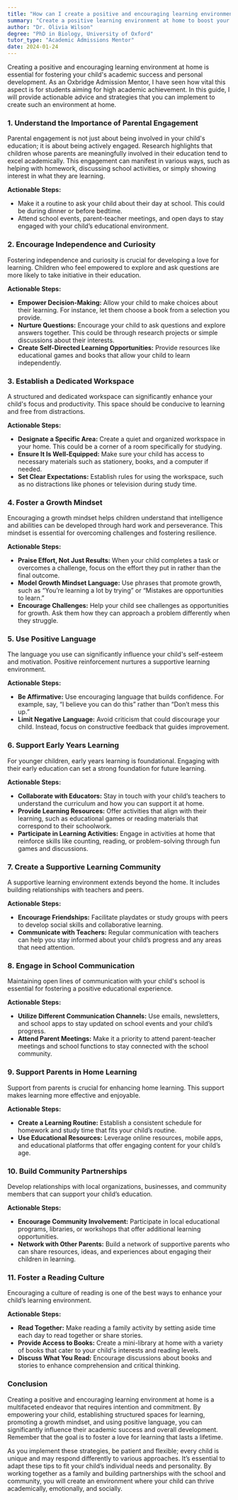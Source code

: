 ```yaml
---
title: "How can I create a positive and encouraging learning environment at home?"
summary: "Create a positive learning environment at home to boost your child's academic success with effective strategies and parental engagement tips."
author: "Dr. Olivia Wilson"
degree: "PhD in Biology, University of Oxford"
tutor_type: "Academic Admissions Mentor"
date: 2024-01-24
---
```


Creating a positive and encouraging learning environment at home is essential for fostering your child's academic success and personal development. As an Oxbridge Admission Mentor, I have seen how vital this aspect is for students aiming for high academic achievement. In this guide, I will provide actionable advice and strategies that you can implement to create such an environment at home. 

### 1. Understand the Importance of Parental Engagement

Parental engagement is not just about being involved in your child's education; it is about being actively engaged. Research highlights that children whose parents are meaningfully involved in their education tend to excel academically. This engagement can manifest in various ways, such as helping with homework, discussing school activities, or simply showing interest in what they are learning.

**Actionable Steps:**
- Make it a routine to ask your child about their day at school. This could be during dinner or before bedtime.
- Attend school events, parent-teacher meetings, and open days to stay engaged with your child’s educational environment.

### 2. Encourage Independence and Curiosity

Fostering independence and curiosity is crucial for developing a love for learning. Children who feel empowered to explore and ask questions are more likely to take initiative in their education.

**Actionable Steps:**
- **Empower Decision-Making:** Allow your child to make choices about their learning. For instance, let them choose a book from a selection you provide.
- **Nurture Questions:** Encourage your child to ask questions and explore answers together. This could be through research projects or simple discussions about their interests.
- **Create Self-Directed Learning Opportunities:** Provide resources like educational games and books that allow your child to learn independently.

### 3. Establish a Dedicated Workspace

A structured and dedicated workspace can significantly enhance your child's focus and productivity. This space should be conducive to learning and free from distractions.

**Actionable Steps:**
- **Designate a Specific Area:** Create a quiet and organized workspace in your home. This could be a corner of a room specifically for studying.
- **Ensure It Is Well-Equipped:** Make sure your child has access to necessary materials such as stationery, books, and a computer if needed.
- **Set Clear Expectations:** Establish rules for using the workspace, such as no distractions like phones or television during study time.

### 4. Foster a Growth Mindset

Encouraging a growth mindset helps children understand that intelligence and abilities can be developed through hard work and perseverance. This mindset is essential for overcoming challenges and fostering resilience.

**Actionable Steps:**
- **Praise Effort, Not Just Results:** When your child completes a task or overcomes a challenge, focus on the effort they put in rather than the final outcome.
- **Model Growth Mindset Language:** Use phrases that promote growth, such as “You’re learning a lot by trying” or “Mistakes are opportunities to learn.”
- **Encourage Challenges:** Help your child see challenges as opportunities for growth. Ask them how they can approach a problem differently when they struggle.

### 5. Use Positive Language

The language you use can significantly influence your child's self-esteem and motivation. Positive reinforcement nurtures a supportive learning environment.

**Actionable Steps:**
- **Be Affirmative:** Use encouraging language that builds confidence. For example, say, “I believe you can do this” rather than “Don’t mess this up.”
- **Limit Negative Language:** Avoid criticism that could discourage your child. Instead, focus on constructive feedback that guides improvement.

### 6. Support Early Years Learning

For younger children, early years learning is foundational. Engaging with their early education can set a strong foundation for future learning.

**Actionable Steps:**
- **Collaborate with Educators:** Stay in touch with your child’s teachers to understand the curriculum and how you can support it at home.
- **Provide Learning Resources:** Offer activities that align with their learning, such as educational games or reading materials that correspond to their schoolwork.
- **Participate in Learning Activities:** Engage in activities at home that reinforce skills like counting, reading, or problem-solving through fun games and discussions.

### 7. Create a Supportive Learning Community

A supportive learning environment extends beyond the home. It includes building relationships with teachers and peers.

**Actionable Steps:**
- **Encourage Friendships:** Facilitate playdates or study groups with peers to develop social skills and collaborative learning.
- **Communicate with Teachers:** Regular communication with teachers can help you stay informed about your child’s progress and any areas that need attention.

### 8. Engage in School Communication

Maintaining open lines of communication with your child's school is essential for fostering a positive educational experience.

**Actionable Steps:**
- **Utilize Different Communication Channels:** Use emails, newsletters, and school apps to stay updated on school events and your child’s progress.
- **Attend Parent Meetings:** Make it a priority to attend parent-teacher meetings and school functions to stay connected with the school community.

### 9. Support Parents in Home Learning

Support from parents is crucial for enhancing home learning. This support makes learning more effective and enjoyable.

**Actionable Steps:**
- **Create a Learning Routine:** Establish a consistent schedule for homework and study time that fits your child’s routine.
- **Use Educational Resources:** Leverage online resources, mobile apps, and educational platforms that offer engaging content for your child’s age.

### 10. Build Community Partnerships

Develop relationships with local organizations, businesses, and community members that can support your child’s education.

**Actionable Steps:**
- **Encourage Community Involvement:** Participate in local educational programs, libraries, or workshops that offer additional learning opportunities.
- **Network with Other Parents:** Build a network of supportive parents who can share resources, ideas, and experiences about engaging their children in learning.

### 11. Foster a Reading Culture

Encouraging a culture of reading is one of the best ways to enhance your child’s learning environment.

**Actionable Steps:**
- **Read Together:** Make reading a family activity by setting aside time each day to read together or share stories.
- **Provide Access to Books:** Create a mini-library at home with a variety of books that cater to your child's interests and reading levels.
- **Discuss What You Read:** Encourage discussions about books and stories to enhance comprehension and critical thinking.

### Conclusion

Creating a positive and encouraging learning environment at home is a multifaceted endeavor that requires intention and commitment. By empowering your child, establishing structured spaces for learning, promoting a growth mindset, and using positive language, you can significantly influence their academic success and overall development. Remember that the goal is to foster a love for learning that lasts a lifetime. 

As you implement these strategies, be patient and flexible; every child is unique and may respond differently to various approaches. It’s essential to adapt these tips to fit your child’s individual needs and personality. By working together as a family and building partnerships with the school and community, you will create an environment where your child can thrive academically, emotionally, and socially.
    